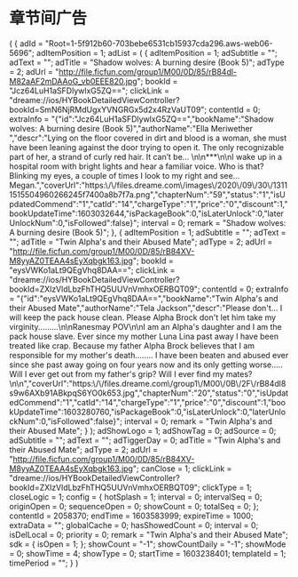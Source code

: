 #  章节间广告
(
{
    adId = "Root=1-5f912b60-703bebe6531cb15937cda296.aws-web06-5696";
    adItemPosition = 1;
    adList =     (
                {
            adItemPosition = 1;
            adSubtitle = "";
            adText = "";
            adTitle = "Shadow wolves: A burning desire (Book 5)";
            adType = 2;
            adUrl = "http://file.ficfun.com/group1/M00/0D/85/rB84dl-M82aAF2mDAAoG_vb0EEE820.jpg";
            bookId = "Jcz64LuH1aSFDlywlxG5ZQ==";
            clickLink = "dreame://ios/HYBookDetailedViewController?bookId=SmN6NjRMdUgxYVNGRGx5d2x4RzVaUT09";
            contentId = 0;
            extraInfo = "{\"id\":\"Jcz64LuH1aSFDlywlxG5ZQ==\",\"bookName\":\"Shadow wolves: A burning desire (Book 5)\",\"authorName\":\"Ella Meriwether \",\"descr\":\"Lying on the floor covered in dirt and blood is a woman, she must have been leaning against the door trying to open it. The only recognizable part of her, a strand of curly red hair. It can&rsquo;t be&hellip; \\n\\n***\\n\\nI wake up in a hospital room with bright lights and hear a familiar voice. Who is that? Blinking my eyes, a couple of times I look to my right and see&hellip; Megan.\",\"coverUrl\":\"https:\\/\\/files.dreame.com\\/images\\/2020\\/09\\/30\\/13111515504960266245f7400a8b7f7a.png\",\"chapterNum\":\"59\",\"status\":\"1\",\"isUpdatedCommend\":\"1\",\"catId\":\"14\",\"chargeType\":\"1\",\"price\":\"0\",\"discount\":1,\"bookUpdateTime\":1603032644,\"isPackageBook\":0,\"isLaterUnlock\":0,\"laterUnlockNum\":0,\"isFollowed\":false}";
            interval = 0;
            remark = "Shadow wolves: A burning desire (Book 5)";
        },
                {
            adItemPosition = 1;
            adSubtitle = "";
            adText = "";
            adTitle = "Twin Alpha's and their Abused Mate";
            adType = 2;
            adUrl = "http://file.ficfun.com/group1/M00/0D/85/rB84XV-M8yyAZ0TEAA4sEyXqbgk163.jpg";
            bookId = "eysVWKo1aLt9QEgVhq8DAA==";
            clickLink = "dreame://ios/HYBookDetailedViewController?bookId=ZXlzVldLbzFhTHQ5UUVnVmhxOERBQT09";
            contentId = 0;
            extraInfo = "{\"id\":\"eysVWKo1aLt9QEgVhq8DAA==\",\"bookName\":\"Twin Alpha's and their Abused Mate\",\"authorName\":\"Tela Jackson\",\"descr\":\"Please don't... I will keep the pack house clean. Please Alpha Brock don't let him take my virginity.........\\n\\nRanesmay POV\\n\\nI am an Alpha's daughter and I am the pack house slave. Ever since my mother Luna Lina past away I have been treated like crap. Because my father Alpha Brock believes that I am responsible for my mother's death........ I have been beaten and abused ever since she past away going on four years now and its only getting worse..... Will I ever get out from my father's grip? Will I ever find my mates?\\n\\n\",\"coverUrl\":\"https:\\/\\/files.dreame.com\\/group1\\/M00\\/0B\\/2F\\/rB84dl8s9w6AXb91ABkpqS6YO0k653.jpg\",\"chapterNum\":\"20\",\"status\":\"0\",\"isUpdatedCommend\":\"1\",\"catId\":\"14\",\"chargeType\":\"1\",\"price\":\"0\",\"discount\":1,\"bookUpdateTime\":1603280760,\"isPackageBook\":0,\"isLaterUnlock\":0,\"laterUnlockNum\":0,\"isFollowed\":false}";
            interval = 0;
            remark = "Twin Alpha's and their Abused Mate";
        }
    );
    adShowLogo = 1;
    adShowTag = 0;
    adSource = 0;
    adSubtitle = "";
    adText = "";
    adTiggerDay = 0;
    adTitle = "Twin Alpha's and their Abused Mate";
    adType = 2;
    adUrl = "http://file.ficfun.com/group1/M00/0D/85/rB84XV-M8yyAZ0TEAA4sEyXqbgk163.jpg";
    canClose = 1;
    clickLink = "dreame://ios/HYBookDetailedViewController?bookId=ZXlzVldLbzFhTHQ5UUVnVmhxOERBQT09";
    clickType = 1;
    closeLogic = 1;
    config =     {
        hotSplash = 1;
        interval = 0;
        intervalSeq = 0;
        originOpen = 0;
        sequenceOpen = 0;
        showCount = 0;
        totalSeq = 0;
    };
    contentId = 2058370;
    endTime = 1603583999;
    expireTime = 1000;
    extraData = "";
    globalCache = 0;
    hasShowedCount = 0;
    interval = 0;
    isDelLocal = 0;
    priority = 0;
    remark = "Twin Alpha's and their Abused Mate";
    sdk =     {
        isOpen = 1;
    };
    showCount = "-1";
    showCountDaily = "-1";
    showMode = 0;
    showTime = 4;
    showType = 0;
    startTime = 1603238401;
    templateId = 1;
    timePeriod = "";
}
)
